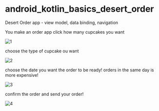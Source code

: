 # android_kotlin_basics_desert_order
Desert Order app - view model, data binding, navigation

You make an order app click how many cupcakes you want

![1](https://user-images.githubusercontent.com/95829236/156899060-d1e4e69a-6cb0-4dd4-9d46-dc029ac3089e.png)

choose the type of cupcake ou want

![2](https://user-images.githubusercontent.com/95829236/156899061-9c45818e-85fb-4fba-a71f-f69babbd937a.png)

choose the date you want the order to be ready! orders in the same day is more expensive!

![3](https://user-images.githubusercontent.com/95829236/156899064-1145fbbd-6385-459b-b325-12e240edb794.png)

confirm the order and send your order!

![4](https://user-images.githubusercontent.com/95829236/156899066-9ee9964d-8bec-43e2-9832-6da015c50bd3.png)
